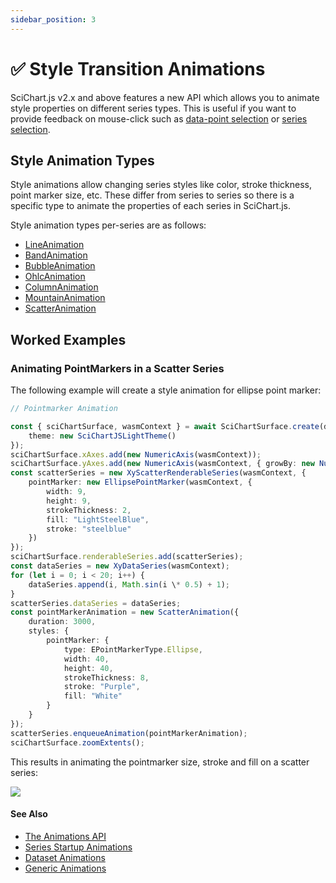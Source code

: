 ```yaml
---
sidebar_position: 3
---
```


# ✅ Style Transition Animations

SciChart.js v2.x and above features a new API which allows you to animate style properties on different series types. This is useful if you want to provide feedback on mouse-click such as [data-point selection](/docs/2d-charts/chart-modifier-api/selection/data-point-selection/index.md) or [series selection](/docs/2d-charts/chart-modifier-api/selection/series-selection/index.md).

Style Animation Types
---------------------

Style animations allow changing series styles like color, stroke thickness, point marker size, etc. These differ from series to series so there is a specific type to animate the properties of each series in SciChart.js.

Style animation types per-series are as follows:

*   [LineAnimation](https://www.scichart.com/documentation/js/current/typedoc/classes/lineanimation.html)
*   [BandAnimation](https://www.scichart.com/documentation/js/current/typedoc/classes/bandanimation.html)
*   [BubbleAnimation](https://www.scichart.com/documentation/js/current/typedoc/classes/bubbleanimation.html)
*   [OhlcAnimation](https://www.scichart.com/documentation/js/current/typedoc/classes/ohlcanimation.html)
*   [ColumnAnimation](https://www.scichart.com/documentation/js/current/typedoc/classes/columnanimation.html)
*   [MountainAnimation](https://www.scichart.com/documentation/js/current/typedoc/classes/mountainanimation.html)
*   [ScatterAnimation](https://www.scichart.com/documentation/js/current/typedoc/classes/scatteranimation.html)

Worked Examples
---------------

### Animating PointMarkers in a Scatter Series

The following example will create a style animation for ellipse point marker:

```ts
// Pointmarker Animation

const { sciChartSurface, wasmContext } = await SciChartSurface.create(divElementId, {
    theme: new SciChartJSLightTheme()
});
sciChartSurface.xAxes.add(new NumericAxis(wasmContext));
sciChartSurface.yAxes.add(new NumericAxis(wasmContext, { growBy: new NumberRange(0.1, 0.1) }));
const scatterSeries = new XyScatterRenderableSeries(wasmContext, {
    pointMarker: new EllipsePointMarker(wasmContext, {
        width: 9,
        height: 9,
        strokeThickness: 2,
        fill: "LightSteelBlue",
        stroke: "steelblue"
    })
});
sciChartSurface.renderableSeries.add(scatterSeries);
const dataSeries = new XyDataSeries(wasmContext);
for (let i = 0; i < 20; i++) {
    dataSeries.append(i, Math.sin(i \* 0.5) + 1);
}
scatterSeries.dataSeries = dataSeries;
const pointMarkerAnimation = new ScatterAnimation({
    duration: 3000,
    styles: {
        pointMarker: {
            type: EPointMarkerType.Ellipse,
            width: 40,
            height: 40,
            strokeThickness: 8,
            stroke: "Purple",
            fill: "White"
        }
    }
});
scatterSeries.enqueueAnimation(pointMarkerAnimation);
sciChartSurface.zoomExtents();
```

This results in animating the pointmarker size, stroke and fill on a scatter series:

![](/images/Animations_PointmarkerStyleAnimation.gif)

#### See Also
* [The Animations API](/docs/2d-charts/animations-api/aminations-api-overview/index.md)
* [Series Startup Animations](/series-startup-animations/index.md)
* [Dataset Animations](/docs/2d-charts/animations-api/dataset-animations/index.md)
* [Generic Animations](/docs/2d-charts/animations-api/generic-animations/index.md)